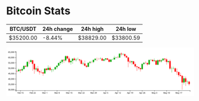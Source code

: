 # Bitcoin Stats

BTC/USDT|24h change|24h high|24h low|
|---|---|---|---|
|$35200.00|-8.44%|$38829.00|$33800.59|

<img src="./chart.svg">
